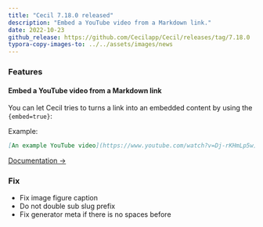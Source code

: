 ```yaml
---
title: "Cecil 7.18.0 released"
description: "Embed a YouTube video from a Markdown link."
date: 2022-10-23
github_release: https://github.com/Cecilapp/Cecil/releases/tag/7.18.0
typora-copy-images-to: ../../assets/images/news
---
```


### Features

#### Embed a YouTube video from a Markdown link

You can let Cecil tries to turns a link into an embedded content by using the `{embed=true}`:

Example:

```markdown
[An example YouTube video](https://www.youtube.com/watch?v=Dj-rKHmLp5w){embed=true}
```

[Documentation →](/documentation/content/#embedded-links)

### Fix

- Fix image figure caption
- Do not double sub slug prefix
- Fix generator meta if there is no spaces before
